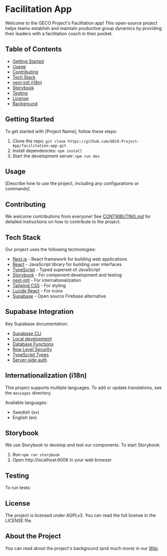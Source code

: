 # Facilitation App

Welcome to the GECO Project's Facilitation app! This open-source project helps teams establish and maintain productive group dynamics by providing their leaders with a facilitation coach in their pocket.

## Table of Contents

- [Getting Started](#getting-started)
- [Usage](#usage)
- [Contributing](#contributing)
- [Tech Stack](#tech-stack)
- [next-intl (i18n)](#next-intl)
- [Storybook](#storybook)
- [Testing](#testing)
- [License](#license)
- [Background](#background)

## Getting Started

To get started with [Project Name], follow these steps:

1. Clone the repo: `git clone https://github.com/GECO-Project-App/facilitation-app.git`
2. Install dependencies: `npm install`
3. Start the development server: `npm run dev`

## Usage

[Describe how to use the project, including any configurations or commands]

## Contributing

We welcome contributions from everyone! See [CONTRIBUTING.md](CONTRIBUTING.md) for detailed instructions on how to contribute to the project.

## Tech Stack

Our project uses the following technologies:

- [Next.js](https://nextjs.org/docs) - React framework for building web applications
- [React](https://reactjs.org/docs/getting-started.html) - JavaScript library for building user interfaces
- [TypeScript](https://www.typescriptlang.org/docs/) - Typed superset of JavaScript
- [Storybook](https://storybook.js.org/docs/react/get-started/introduction) - For component development and testing
- [next-intl](https://next-intl-docs.vercel.app/) - For internationalization
- [Tailwind CSS](https://tailwindcss.com/docs) - For styling
- [Lucide React](https://lucide.dev/guide/packages/lucide-react) - For icons
- [Supabase](https://supabase.com/docs) - Open source Firebase alternative

## Supabase Integration

Key Supabase documentation:
- [Supabase CLI](https://supabase.com/docs/reference/cli/supabase-db-diff)
- [Local development](https://supabase.com/docs/guides/local-development/overview)
- [Database Functions](https://supabase.com/docs/guides/database/functions)
- [Row Level Security](https://supabase.com/docs/guides/auth/row-level-security)
- [TypeScript Types](https://supabase.com/docs/guides/api/rest/generating-types)
- [Server-side auth](https://supabase.com/docs/guides/auth/server-side/nextjs)

## Internationalization (i18n)

This project supports multiple languages. To add or update translations, see the `messages` directory.

Available languages:

- Swedish (sv)
- English (en)

## Storybook

We use Storybook to develop and test our components. To start Storybook:

1. Run `npm run storybook`
2. Open http://localhost:6006 in your web browser

## Testing

To run tests:

## License

The project is licensed under AGPLv3. You can read the full license in the LICENSE file.

## About the Project

You can read about the project's background (and much more) in our [Wiki](https://github.com/GECO-Project-App/facilitation-app/wiki).
